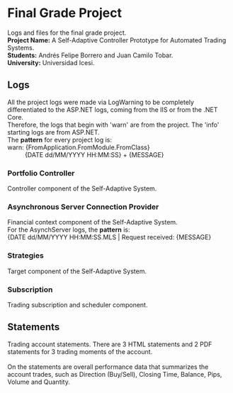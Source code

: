 # Final Grade Project
Logs and files for the final grade project.<br>
**Project Name:** A Self-Adaptive Controller Prototype for Automated Trading Systems.<br>
**Students:** Andrés Felipe Borrero and Juan Camilo Tobar.<br>
**University:** Universidad Icesi.<br>

## Logs
All the project logs were made via LogWarning to be completely differentiated to the ASP.NET logs, coming from the IIS or from the .NET Core.<br>
Therefore, the logs that begin with 'warn' are from the project. The 'info' starting logs are from ASP.NET.<br>
The **pattern** for every project log is: <br>
warn: {FromApplication.FromModule.FromClass} <br>
&nbsp;&nbsp;&nbsp;&nbsp;&nbsp;&nbsp;&nbsp;&nbsp;&nbsp;&nbsp;{DATE dd/MM/YYYY HH:MM:SS} + {MESSAGE}


### Portfolio Controller
Controller component of the Self-Adaptive System.<br>

### Asynchronous Server Connection Provider
Financial context component of the Self-Adaptive System.<br>
For the AsynchServer logs, the **pattern** is:<br> 
{DATE dd/MM/YYYY HH:MM:SS.MLS | Request received: {MESSAGE}

### Strategies
Target component of the Self-Adaptive System.<br>

### Subscription
Trading subscription and scheduler component.<br>

## Statements
Trading account statements.
There are 3 HTML statements and 2 PDF statements for 3 trading moments of the account.<br>
<br>
On the statements are overall performance data that summarizes the account trades, such as Direction (Buy/Sell), Closing Time, Balance, Pips, Volume and Quantity.
